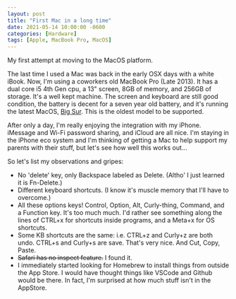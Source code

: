 ```yaml
---
layout: post
title: "First Mac in a long time"
date: 2021-05-14 10:00:00 -0600
categories: [Hardware]
tags: [Apple, MacBook Pro, MacOS]
---
```


My first attempt at moving to the MacOS platform.

The last time I used a Mac was back in the early OSX days with a white iBook. Now, I'm using a coworkers old MacBook Pro (Late 2013). It has a dual core i5 4th Gen cpu, a 13" screen, 8GB of memory, and 256GB of storage. It's a well kept machine. The screen and keyboard are still good condition, the battery is decent for a seven year old battery, and it's running the latest MacOS, [Big Sur](https://www.apple.com/macos/big-sur/). This is the oldest model to be supported.

After only a day, I'm really enjoying the integration with my iPhone. iMessage and Wi-Fi password sharing, and iCloud are all nice. I'm staying in the iPhone eco system and I'm thinking of getting a Mac to help support my parents with their stuff, but let's see how well this works out...

So let's list my observations and gripes:

* No 'delete' key, only Backspace labeled as Delete. (Altho' I just learned it is Fn-Delete.)
* Different keyboard shortcuts. (I know it's muscle memory that I'll have to overcome.)
* All these options keys! Control, Option, Alt, Curly-thing, Command, and a Function key. It's too much much. I'd rather see something along the lines of CTRL+x for shortcuts inside programs, and a Meta+x for OS shortcuts.
* Some KB shortcuts are the same: i.e. CTRL+z and Curly+z are both undo. CTRL+s and Curly+s are save. That's very nice. And Cut, Copy, Paste.
* ~~Safari has no inspect feature.~~ I found it.
* I immediately started looking for Homebrew to install things from outside the App Store. I would have thought things like VSCode and Github would be there. In fact, I'm surprised at how much stuff isn't in the AppStore.
